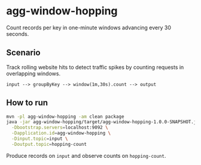 # agg-window-hopping

Count records per key in one-minute windows advancing every 30 seconds.

## Scenario

Track rolling website hits to detect traffic spikes by counting requests in overlapping windows.

```
input --> groupByKey --> window(1m,30s).count --> output
```

## How to run

```bash
mvn -pl agg-window-hopping -am clean package
java -jar agg-window-hopping/target/agg-window-hopping-1.0.0-SNAPSHOT.jar \
  -Dbootstrap.servers=localhost:9092 \
  -Dapplication.id=agg-window-hopping \
  -Dinput.topic=input \
  -Doutput.topic=hopping-count
```

Produce records on `input` and observe counts on `hopping-count`.

